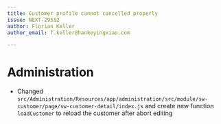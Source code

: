 ```yaml
---
title: Customer profile cannot cancelled properly
issue: NEXT-29512
author: Florian Keller
author_email: f.keller@haokeyingxiao.com

---
```

# Administration
* Changed `src/Administration/Resources/app/administration/src/module/sw-customer/page/sw-customer-detail/index.js` and create new function `loadCustomer` to reload the customer after abort editing

